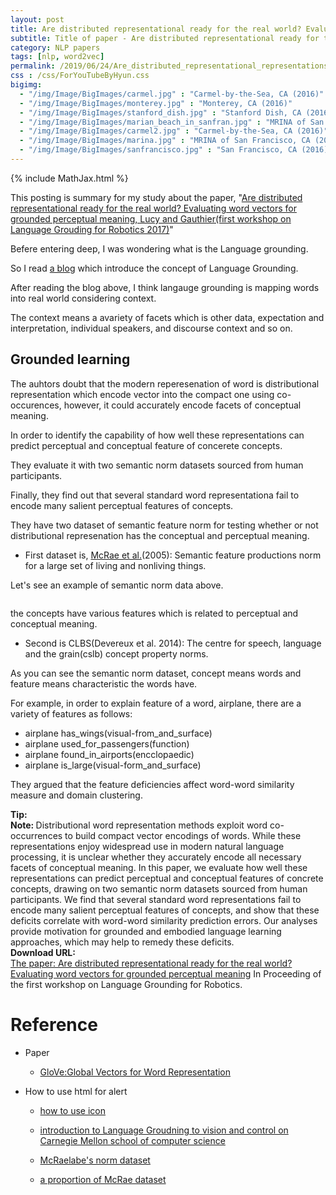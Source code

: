 ```yaml
---
layout: post
title: Are distributed representational ready for the real world? Evaluating word vectors for grounded perceptual meaning
subtitle: Title of paper - Are distributed representational ready for the real world? Evaluating word vectors for grounded perceptual meaning
category: NLP papers
tags: [nlp, word2vec]
permalink: /2019/06/24/Are_distributed_representational_representations_ready_for_the_real_world?_Evaluating_word_vectors_for_grounded_perceptual_meaning/
css : /css/ForYouTubeByHyun.css
bigimg: 
  - "/img/Image/BigImages/carmel.jpg" : "Carmel-by-the-Sea, CA (2016)"
  - "/img/Image/BigImages/monterey.jpg" : "Monterey, CA (2016)"
  - "/img/Image/BigImages/stanford_dish.jpg" : "Stanford Dish, CA (2016)"
  - "/img/Image/BigImages/marian_beach_in_sanfran.jpg" : "MRINA of San Francisco, CA (2016)"
  - "/img/Image/BigImages/carmel2.jpg" : "Carmel-by-the-Sea, CA (2016)"
  - "/img/Image/BigImages/marina.jpg" : "MRINA of San Francisco, CA (2016)"
  - "/img/Image/BigImages/sanfrancisco.jpg" : "San Francisco, CA (2016)"
---
```


{% include MathJax.html %}

This posting is summary for my study about the paper, "[Are distributed representational ready for the real world? Evaluating word vectors for grounded perceptual meaning, Lucy and Gauthier(first workshop on Language Grouding for Robotics 2017)](https://www.aclweb.org/anthology/W17-2810)"

Befere entering deep, I was wondering what is the Language grounding. 

So I read [a blog](https://ehudreiter.com/2018/09/13/language-grounding/) which introduce the concept of Language Grounding. 

After reading the blog above, I think langauge grounding is mapping words into real world considering context. 

The context means a avariety of facets which is other data, expectation and interpretation, individual speakers, and discourse context and so on.

## Grounded learning

The auhtors doubt that the modern reperesenation of word is distributional representation which encode vector into the compact one using co-occurences, however, it could accurately encode facets of conceptual meaning. 
 
In order to identify the capability of how well these representations can predict perceptual and conceptual feature of concerete concepts. 

They evaluate it with two semantic norm datasets sourced from human participants. 

Finally, they find out that several standard word representationa fail to encode many salient perceptual features of concepts. 


They have two dataset of semantic feature norm for testing whether or not distributional represenation has the conceptual and perceptual meaning.

- First dataset is, [McRae et al.](https://sites.google.com/site/kenmcraelab/norms-data)(2005): Semantic feature productions norm for a large set of living and nonliving things.

Let's see an example of semantic norm data above. 


![]()


the concepts have various features which is related to perceptual and conceptual meaning.

- Second is CLBS(Devereux et al. 2014): The centre for speech, language and the grain(cslb) concept property norms.


As you can see the semantic norm dataset, concept means words and feature means characteristic the words have. 

For example, in order to explain feature of a word, airplane, there are a variety of features as follows: 

- airplane has_wings(visual-from_and_surface)
- airplane used_for_passengers(function)
- airplane found_in_airports(encclopaedic)
- airplane is_large(visual-form_and_surface)

They argued that the feature deficiencies affect word-word similarity measure and domain clustering. 



<div class="alert alert-success" role="alert"><i class="fa fa-check-square-o"></i> <b>Tip: </b>

</div>

<div class="alert alert-info" role="alert"><i class="fa fa-info-circle"></i> <b>Note: </b>
Distributional word representation methods exploit word co-occurrences to build compact vector encodings of words. While these representations enjoy widespread use in modern natural language processing, it is unclear whether they accurately encode all necessary facets of conceptual meaning. In this paper, we evaluate how well these representations can predict perceptual and conceptual features of concrete concepts, drawing on two semantic norm datasets sourced from human participants. We find that several standard word representations fail to encode many salient perceptual features of concepts, and show that these deficits correlate with word-word similarity prediction errors. Our analyses provide motivation for grounded and embodied language learning approaches, which may help to remedy these deficits.
</div>
  
  
<div class="alert alert-success" role="alert"><i class="fa fa-paperclip fa-lg"></i> <b>Download URL: </b><br>
  <a href="https://www.aclweb.org/anthology/W17-2810">The paper: Are distributed representational ready for the real world? Evaluating word vectors for grounded perceptual meaning</a> In Proceeding of the first workshop on Language Grounding for Robotics.
</div>

# Reference 

- Paper 
  - [GloVe:Global Vectors for Word Representation](https://nlp.stanford.edu/projects/glove/)
 
- How to use html for alert
  - [how to use icon](http://idratherbewriting.com/documentation-theme-jekyll/mydoc_icons.html)
  
  - [introduction to Language Groudning to vision and control on Carnegie Mellon school of computer science](https://katefvision.github.io/LanguageGrounding/Slides/LGVC_lecture_intro.pdf)

  - [McRaelabe's norm dataset](https://sites.google.com/site/kenmcraelab/norms-data)
  
  - [a proportion of McRae dataset](https://drive.google.com/file/d/0B2ga8vUirua7UlJ0VEJzaUJnVmc/view)
